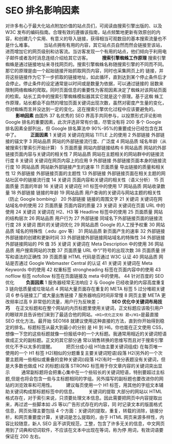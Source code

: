 # SEO 排名影响因素

对许多有心于最大化站点附加价值的站点员们，可阅读由搜索引擎出版的、以及 W3C 发布的编码指南。合理有效的遵循该指南，站点频繁地更新有效原创的内容，和创建几个实用、有意义的导入链接，获得相当可观数目的基本搜索流量也不是什么难事。
　　
当站点拥有有用的内容，其它站点员自然而然会链接至该站，进而增加它的网页级别和访客流。当访客发现一个有用的站点，他们倾向于利用电子邮件或者及时消息连结介绍给其它访客。
　　
**搜索引擎蜘蛛工作原理**
搜索引擎蜘蛛是通过链接地址来寻找网页的。搜索引擎蜘蛛名称随搜索引擎的不同而不同。那它的原理是由一个起始链接开始抓取网页内容，同时也采集网页上的 链接，并将这些链接作为它下一步抓取的链接地址，如此循环，直到达到某个停止条件后才会停止。停止条件的设定通常是以时间或是数量为依据，可以通过链接的 层数来限制网络蜘蛛的爬取。同时页面信息的重要性为客观因素决定了蜘蛛对该网站页面的检索。站长工具中的搜索引擎蜘蛛模拟器其实它就是这个原理。基于这蜘 蛛工作原理，站长都会不自然的增加页面关键词出现次数，虽然对密度产生量的变化，但对蜘蛛而言并没达到一定的变化。这在搜索引擎优化过程中应该要避免的。
　　
**影响因素**
由国外 37 名优秀的 SEO 界高手共同参与，以投票形式评论影响 Google 排名的重要因素，此次评选非常有价值，尽管没有将 200 多个 Google 排名因素全部列出，但 Google 排名算法中 90%-95%的重要成分已经包含在其中了。
　　
**正面因素**
1 关键词 关键词在网站 TITLE 上的使用
2 外部链接 外部链接的锚文字
3 网站品质 网站的外部链接流行度、广泛度
4 网站品质 域名年龄（从被搜索引擎索引开始计算）
5 页面质量 网站内部链接结构
6 网站品质 网站的外部链接页面内容与关键词的相关性
7 网站品质 网站在主题相关的网站群中的链接流行度
8 关键词 关键词在网页内容上的应用
9 外部链接 外部链接页面本身的链接流行度
10 网站品质 网站新外部链接产生的速率
11 页面质量 导出链接的质量和相关性
12 外部链接 外部链接页面的主题性
13 外部链接 外部链接页面在相关主题的网站社区中的链接流行度
14 关键词 页面内容和关键词的相关性（语义分析）
15 页面质量 页面的年龄
16 关键词 关键词在 H1 标签中的使用
17 网站品质 网站收录数量
18 外部链接 链接的年龄
19 网站品质 用户查询的关键词与网站主题的相关性（防止 Google bombing）
20 外部链接 链接的周围文字
21 关键词 关键词在网站域名中的使用
22 页面质量 页面内容的质量
23 关键词 关键词在页面 URL 中的使用
24 关键词 关键词在 H2、H3 等 Headline 标签中的使用
25 页面质量 网站的结构层次
26 网站品质 用户行为
27 外部链接 同域名下外部链接页面的链接流行度
28 关键词 图片的关键词优化
29 网站品质 Google 的人工授予权重
30 网站品质 域名的特殊性（.edu .gov 等）
31 网站品质 新页面产生的速率
32 外部链接 外部链接的创建和更新时间
33 外部链接外部链接网站域名的特殊性
34 外部链接 外部链接网站的 PR 值
35 关键词 关键词在 Meta Description 中的使用
36 网站品质 用户搜索网站的次数
37 页面质量 URL 中“/”符号的出现次数
38 页面质量 拼写和语法的正确性
39 页面质量 HTML 代码是否通过 W3C 认证
40 网站品质 网站是否通过 Google Webmaster Central 的认证
41 关键词 关键词在 Meta Keywords 中的使用
42 权重标签 strongheading 标签在页面内容中的使用
43 nofllow 标签 nofollow 标签在页面链接及 meta 中的使用。
44 针对百度的 SEO 优化
　　
**负面因素**
1 服务器经常无法响应
2 与 Google 已经收录的内容高度重复
3 链向低质量或垃圾站点
4 网站大量页面存在重复的 META 标签
5 过分堆砌关键词
6 参与链接工厂或大量出售链接
7 服务器响应时间非常慢
8 网页主要 META 更改频率过高
9 非常低的流量，用户行为反映差；
　　
**SEO 优化中关键词布局技巧**　
在正文标题和在整个网站的内页标题里使用关键词，正文标题应该吸引用户的眼球并且告诉他们来到了最适合他的网站。`<H1>优化正文标 题</H1>`是最直接 SEO 优化方法。最开始 SEO168 就建议使用这种直接的方法，直到你开始得到稳定的排名。标题标签从最大到最小的分别 是 HI 到 H6。你也能在正文使用 CSS，想像一下您的这些标题就像一份报纸中的一个大标题。我通常用相近的关键词短语做成正文的副标题。正文的其它部分通 常以销售转换的思维写而且对于搜索引擎优化不予以太多的提醒。
　　
把页分成小组
H1(由主要关键词组成) 在每页唯一使用的一个 H1 标签
H2(相似的分题重复主要关键词短语)段落
H2(另外的一个次要主题用一些相似或重叠的变种关键词))段落
H2(有时一些分表题没有关键词，但是大多数也做成 H2 的标题)段落
STRONG 标签用于你文章内容的关键词突出显示
　　
通常副标题将会把重心集中在一个些较长的关键词短语，特别要超过主标题,但是也将会包含一些与主标题相同的字组。另外描写的副标题也要改进你的网站的浏览效率和可用性。
　　
建议每页使用一个 H1 标签，用其他的字组文本辅助关键词构成那标题标签中的信息。
　　
关键词的提取
大部分的网站以 HTML 格式存在，对于索引来说，只须要处理文本信息。因此需要把网页中内容提取出来，再过滤一些脚本如 JS 等以广告形式存在的内容，同 时记录文本的版面格式信息，网页处理主要包括 4 个方面：关键词的提取，重复，转载的消除，链接分析，和网页重要度计算，关键词是怎么提取的，由于 HTML 网页来源多样性，内容比较随意，新人 SEO 且不讲究规范，工整，包含了许多无关的信息，中文网页用到了词典和切词软件，不应该在文本中出现在等词，称为停 用词，有效词语要保证在 200 左右。